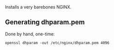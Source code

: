 Installs a very barebones NGINX.


## Generating dhparam.pem 

Done by hand, one-time:

```
openssl dhparam -out /etc/nginx/dhparam.pem 4096
```
